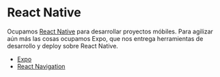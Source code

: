 # React Native

Ocupamos [React Native](https://reactnative.dev/) para desarrollar proyectos móbiles. Para agilizar aún más las cosas ocupamos Expo, que nos entrega herramientas de desarrollo y deploy sobre React Native.

* [Expo](expo.md)
* [React Navigation](react-navigation.md)
